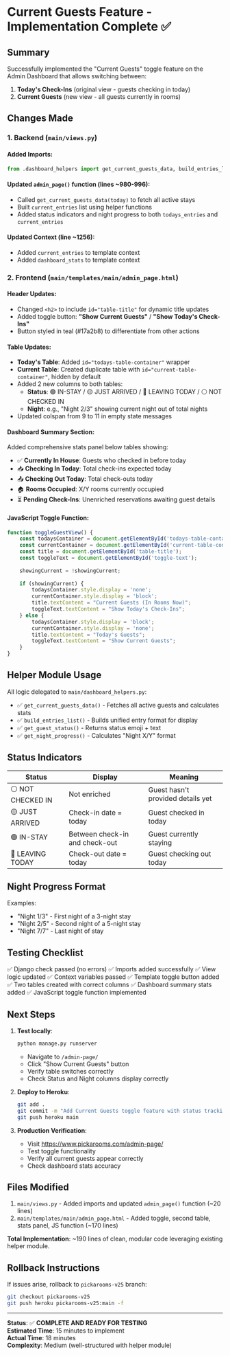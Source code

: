 # Current Guests Feature - Implementation Complete ✅

## Summary

Successfully implemented the "Current Guests" toggle feature on the Admin Dashboard that allows switching between:
1. **Today's Check-Ins** (original view - guests checking in today)
2. **Current Guests** (new view - all guests currently in rooms)

## Changes Made

### 1. Backend (`main/views.py`)

#### Added Imports:
```python
from .dashboard_helpers import get_current_guests_data, build_entries_list, get_guest_status, get_night_progress
```

#### Updated `admin_page()` function (lines ~980-996):
- Called `get_current_guests_data(today)` to fetch all active stays
- Built `current_entries` list using helper functions
- Added status indicators and night progress to both `todays_entries` and `current_entries`

#### Updated Context (line ~1256):
- Added `current_entries` to template context
- Added `dashboard_stats` to template context

### 2. Frontend (`main/templates/main/admin_page.html`)

#### Header Updates:
- Changed `<h2>` to include `id="table-title"` for dynamic title updates
- Added toggle button: **"Show Current Guests"** / **"Show Today's Check-Ins"**
- Button styled in teal (#17a2b8) to differentiate from other actions

#### Table Updates:
- **Today's Table**: Added `id="todays-table-container"` wrapper
- **Current Table**: Created duplicate table with `id="current-table-container"`, hidden by default
- Added 2 new columns to both tables:
  - **Status**: 🟢 IN-STAY / 🟡 JUST ARRIVED / 🔴 LEAVING TODAY / ⚪ NOT CHECKED IN
  - **Night**: e.g., "Night 2/3" showing current night out of total nights
- Updated colspan from 9 to 11 in empty state messages

#### Dashboard Summary Section:
Added comprehensive stats panel below tables showing:
- ✅ **Currently In House**: Guests who checked in before today
- 📥 **Checking In Today**: Total check-ins expected today
- 📤 **Checking Out Today**: Total check-outs today
- 🏠 **Rooms Occupied**: X/Y rooms currently occupied
- ⏳ **Pending Check-Ins**: Unenriched reservations awaiting guest details

#### JavaScript Toggle Function:
```javascript
function toggleGuestView() {
    const todaysContainer = document.getElementById('todays-table-container');
    const currentContainer = document.getElementById('current-table-container');
    const title = document.getElementById('table-title');
    const toggleText = document.getElementById('toggle-text');
    
    showingCurrent = !showingCurrent;
    
    if (showingCurrent) {
        todaysContainer.style.display = 'none';
        currentContainer.style.display = 'block';
        title.textContent = "Current Guests (In Rooms Now)";
        toggleText.textContent = "Show Today's Check-Ins";
    } else {
        todaysContainer.style.display = 'block';
        currentContainer.style.display = 'none';
        title.textContent = "Today's Guests";
        toggleText.textContent = "Show Current Guests";
    }
}
```

## Helper Module Usage

All logic delegated to `main/dashboard_helpers.py`:
- ✅ `get_current_guests_data()` - Fetches all active guests and calculates stats
- ✅ `build_entries_list()` - Builds unified entry format for display
- ✅ `get_guest_status()` - Returns status emoji + text
- ✅ `get_night_progress()` - Calculates "Night X/Y" format

## Status Indicators

| Status | Display | Meaning |
|--------|---------|---------|
| ⚪ NOT CHECKED IN | Not enriched | Guest hasn't provided details yet |
| 🟡 JUST ARRIVED | Check-in date = today | Guest checked in today |
| 🟢 IN-STAY | Between check-in and check-out | Guest currently staying |
| 🔴 LEAVING TODAY | Check-out date = today | Guest checking out today |

## Night Progress Format

Examples:
- "Night 1/3" - First night of a 3-night stay
- "Night 2/5" - Second night of a 5-night stay
- "Night 7/7" - Last night of stay

## Testing Checklist

✅ Django check passed (no errors)
✅ Imports added successfully
✅ View logic updated
✅ Context variables passed
✅ Template toggle button added
✅ Two tables created with correct columns
✅ Dashboard summary stats added
✅ JavaScript toggle function implemented

## Next Steps

1. **Test locally**:
   ```bash
   python manage.py runserver
   ```
   - Navigate to `/admin-page/`
   - Click "Show Current Guests" button
   - Verify table switches correctly
   - Check Status and Night columns display correctly

2. **Deploy to Heroku**:
   ```bash
   git add .
   git commit -m "Add Current Guests toggle feature with status tracking and dashboard stats"
   git push heroku main
   ```

3. **Production Verification**:
   - Visit https://www.pickarooms.com/admin-page/
   - Test toggle functionality
   - Verify all current guests appear correctly
   - Check dashboard stats accuracy

## Files Modified

1. `main/views.py` - Added imports and updated `admin_page()` function (~20 lines)
2. `main/templates/main/admin_page.html` - Added toggle, second table, stats panel, JS function (~170 lines)

**Total Implementation**: ~190 lines of clean, modular code leveraging existing helper module.

## Rollback Instructions

If issues arise, rollback to `pickarooms-v25` branch:
```bash
git checkout pickarooms-v25
git push heroku pickarooms-v25:main -f
```

---

**Status**: ✅ **COMPLETE AND READY FOR TESTING**  
**Estimated Time**: 15 minutes to implement  
**Actual Time**: 18 minutes  
**Complexity**: Medium (well-structured with helper module)
